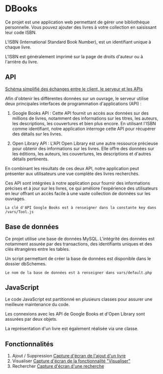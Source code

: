 # DBooks

Ce projet est une application web permettant de gérer une bibliothèque personnelle. Vous pouvez ajouter des livres à votre collection en saisissant leur code ISBN.

L'ISBN (International Standard Book Number), est un identifiant unique à chaque livre.

L'ISBN est généralement imprimé sur la page de droits d'auteur ou à l'arrière du livre.

## API

[Schéma simplifié des échanges entre le client, le serveur et les APIs](README/Fonctionnement%20simplifié.JPG)

Afin d'obtenir les différentes données sur un ouvrage, le serveur utilise deux principales interfaces de programmation d'applications (API) :

1. Google Books API : Cette API fournit un accès aux données sur des millions de livres, notamment des informations sur les titres, les auteurs, les descriptions, les couvertures et bien plus encore. En utilisant l'ISBN comme identifiant, notre application interroge cette API pour récupérer des détails sur les livres.

2. Open Library API : L'API Open Library est une autre ressource précieuse pour obtenir des informations sur les livres. Elle offre des données sur les éditions, les auteurs, les couvertures, les descriptions et d'autres détails pertinents. 

En combinant les résultats de ces deux API, notre application peut présenter aux utilisateurs une vue complète des livres recherchés.

Ces API sont intégrées à notre application pour fournir des informations précises et à jour sur les livres, ce qui améliore l'expérience des utilisateurs en leur offrant un accès facile à une vaste collection de données sur les ouvrages.

    La clé d'API Google Books est à renseigner dans la constante key dans /vars/Tool.js

## Base de données

Ce projet utilise une base de données MySQL. L'intégrité des données est notamment assurée par des transactions, des identifiants uniques et des clés étrangères entre les tables.

Un script permettant de créer la base de données est disponible dans le dossier dbSchemes.

    Le nom de la base de données est à renseigner dans vars/default.php

## JavaScript

Le code JavaScript est partitionné en plusieurs classes pour assurer une meilleure maintenance du code.

Les connexions avec les API de Google Books et d'Open Library sont assurées par deux objets.

La représentation d'un livre est également réalisée via une classe.

## Fonctionnalités

1. Ajout / Suppression
[Capture d'écran de l'ajout d'un livre](README/Ajouter.JPG)
2. Visualiser
[Capture d'écran de la fonctionnalité "Visualiser"](README/Visualiser.JPG)
3. Rechercher
[Capture d'écran d'une recherche](README/Visualiser.JPG)